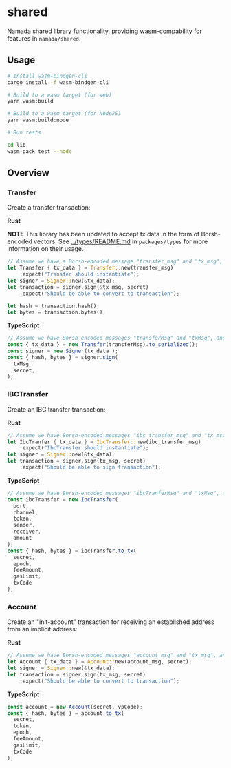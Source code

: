 # shared

Namada shared library functionality, providing wasm-compability for features in `namada/shared`.

## Usage

```bash
# Install wasm-bindgen-cli
cargo install -f wasm-bindgen-cli

# Build to a wasm target (for web)
yarn wasm:build

# Build to a wasm target (for NodeJS)
yarn wasm:build:node

# Run tests

cd lib
wasm-pack test --node
```

## Overview

### Transfer

Create a transfer transaction:

**Rust**

**NOTE** This library has been updated to accept tx data in the form of Borsh-encoded vectors. See
[../types/README.md](README.md) in `packages/types` for more information on their usage.

```rust
// Assume we have a Borsh-encoded message "transfer_msg" and "tx_msg", and "secret" (String):
let Transfer { tx_data } = Transfer::new(transfer_msg)
    .expect("Transfer should instantiate");
let signer = Signer::new(&tx_data);
let transaction = signer.sign(&tx_msg, secret)
    .expect("Should be able to convert to transaction");

let hash = transaction.hash();
let bytes = transaction.bytes();
```

**TypeScript**

```typescript
// Assume we have Borsh-encoded messages "transferMsg" and "txMsg", and secret (string)
const { tx_data } = new Transfer(transferMsg).to_serialized();
const signer = new Signer(tx_data );
const { hash, bytes } = signer.sign(
  txMsg
  secret,
);
```

### IBCTransfer

Create an IBC transfer transaction:

**Rust**

```rust
// Assume we have Borsh-encoded messages "ibc_transfer_msg" and "tx_msg", and "secret" (String):
let IbcTranfer { tx_data } = IbcTransfer::new(ibc_transfer_msg)
    .expect("IbcTransfer should instantiate");
let signer = Signer::new(&tx_data);
let transaction = signer.sign(tx_msg, secret)
    .expect("Should be able to sign transaction");
```

**TypeScript**

```typescript
// Assume we have Borsh-encoded messages "ibcTranferMsg" and "txMsg", and "secret" (String):
const ibcTransfer = new IbcTransfer(
  port,
  channel,
  token,
  sender,
  receiver,
  amount
);
const { hash, bytes } = ibcTransfer.to_tx(
  secret,
  epoch,
  feeAmount,
  gasLimit,
  txCode
);
```

### Account

Create an "init-account" transaction for receiving an established address from an implicit address:

**Rust**

```rust
// Assume we have Borsh-encoded messages "account_msg" and "tx_msg", and "secret" (String):
let Account { tx_data } = Account::new(account_msg, secret);
let signer = Signer::new(&tx_data);
let transaction = signer.sign(tx_msg, secret)
    .expect("Should be able to convert to transaction");
```

**TypeScript**

```typescript
const account = new Account(secret, vpCode);
const { hash, bytes } = account.to_tx(
  secret,
  token,
  epoch,
  feeAmount,
  gasLimit,
  txCode
);
```
